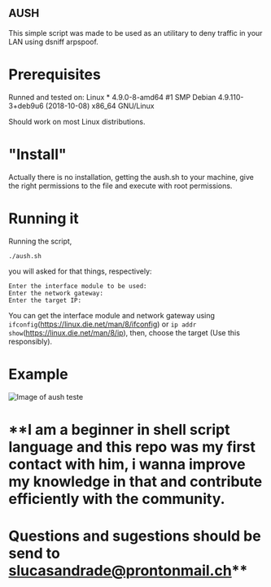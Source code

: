## AUSH

This simple script was made to be used as an utilitary to deny traffic in your LAN using dsniff arpspoof.

# Prerequisites
Runned and tested on:
Linux * 4.9.0-8-amd64 #1 SMP Debian 4.9.110-3+deb9u6 (2018-10-08) x86_64 GNU/Linux

Should work on most Linux distributions.

# "Install"

Actually there is no installation, getting the aush.sh to your machine, give the right permissions to the file and execute with root permissions.

# Running it

Running the script,

`./aush.sh`

you will asked for that things, respectively:

```
Enter the interface module to be used:
Enter the network gateway:
Enter the target IP:
```

You can get the interface module and network gateway using `ifconfig`(https://linux.die.net/man/8/ifconfig) or `ip addr show`(https://linux.die.net/man/8/ip), then, choose the target (Use this responsibly).

# Example

![Image of aush teste](http://brokeclothing.com.br/aushexample.png)

# **I am a beginner in shell script language and this repo was my first contact with him, i wanna improve my knowledge in that and contribute efficiently with the community.

# Questions and sugestions should be send to <slucasandrade@prontonmail.ch>**
